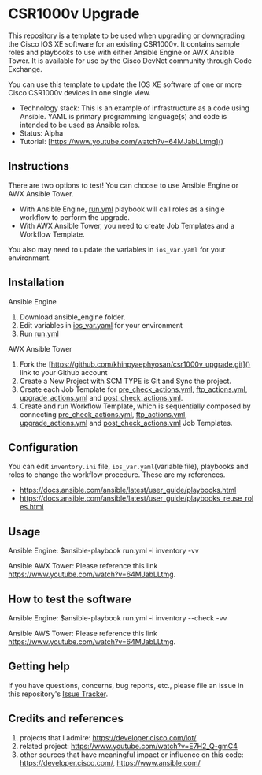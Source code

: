 # CSR1000v Upgrade
This repository is a template to be used when upgrading or downgrading the Cisco IOS XE software for an existing CSR1000v. It contains sample roles and playbooks to use with either Ansible Engine or AWX Ansible Tower. It is available for use by the Cisco DevNet community through Code Exchange.

You can use this template to update the IOS XE software of one or more Cisco CSR1000v devices in one single view.

* Technology stack: This is an example of infrastructure as a code using Ansible. YAML is primary programming language(s) and code is intended to be used as Ansible roles.
* Status:  Alpha
* Tutorial: [https://www.youtube.com/watch?v=64MJabLLtmg]()

## Instructions

There are two options to test! You can choose to use Ansible Engine or AWX Ansible Tower. 

- With Ansible Engine, [run.yml](./ansible_engine/run.yml) playbook will call roles as a single workflow to perform the upgrade.
- With AWX Ansible Tower, you need to create Job Templates and a Workflow Template. 

You also may need to update the variables in `ios_var.yaml` for your environment.

## Installation

Ansible Engine

1. Download ansible_engine folder.
2. Edit variables in [ios_var.yaml](./ansible_engine/ios_var.yaml) for your environment
3. Run [run.yml](./ansible_engine/run.yml)

AWX Ansible Tower

1. Fork the [https://github.com/khinpyaephyosan/csr1000v_upgrade.git]() link to your Github account
2. Create a New Project with SCM TYPE is Git and Sync the project.
3. Create each Job Template for [pre_check_actions.yml](./ansible_awx/pre_check_actions.yml), [ftp_actions.yml](./ansible_awx/ftp_actions.yml), [upgrade_actions.yml](./ansible_awx/upgrade_actions.yml) and [post_check_actions.yml](./ansible_awx/post_check_actions.yml).
4. Create and run Workflow Template, which is sequentially composed by connecting [pre_check_actions.yml](./ansible_awx/pre_check_actions.yml), [ftp_actions.yml](./ansible_awx/ftp_actions.yml), [upgrade_actions.yml](./ansible_awx/upgrade_actions.yml) and [post_check_actions.yml](./ansible_awx/post_check_actions.yml) Job Templates.

## Configuration
 
 You can edit `inventory.ini` file, `ios_var.yaml`(variable file), playbooks and roles to change the workflow procedure. These are my references.
 
 * https://docs.ansible.com/ansible/latest/user_guide/playbooks.html
 * https://docs.ansible.com/ansible/latest/user_guide/playbooks_reuse_roles.html
 
## Usage

Ansible Engine: $ansible-playbook run.yml -i inventory -vv

Ansible AWX Tower: Please reference this link https://www.youtube.com/watch?v=64MJabLLtmg.

## How to test the software

Ansible Engine: $ansible-playbook run.yml -i inventory --check -vv

Ansible AWS Tower: Please reference this link https://www.youtube.com/watch?v=64MJabLLtmg.


## Getting help

If you have questions, concerns, bug reports, etc., please file an issue in this repository's [Issue Tracker](./issues).

## Credits and references

1. projects that I admire: https://developer.cisco.com/iot/
2. related project: https://www.youtube.com/watch?v=E7H2_Q-gmC4
3. other sources that have meaningful impact or influence on this code: https://developer.cisco.com/, https://www.ansible.com/
